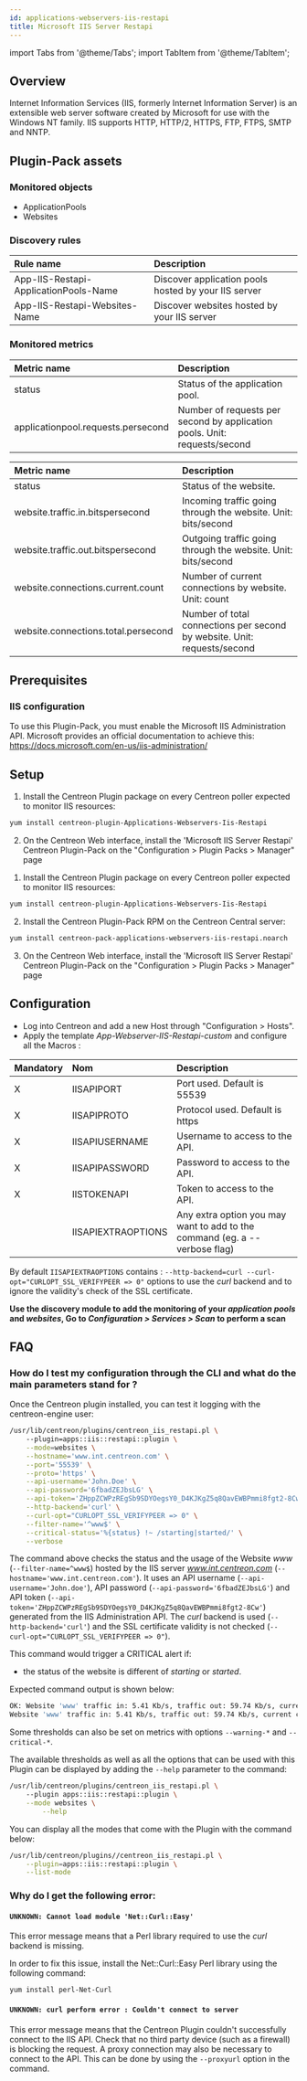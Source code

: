 ```yaml
---
id: applications-webservers-iis-restapi
title: Microsoft IIS Server Restapi
---
```

import Tabs from '@theme/Tabs';
import TabItem from '@theme/TabItem';


## Overview

Internet Information Services (IIS, formerly Internet Information Server) is an extensible web server software created by Microsoft for use with the Windows NT family. IIS supports HTTP, HTTP/2, HTTPS, FTP, FTPS, SMTP and NNTP.

## Plugin-Pack assets

### Monitored objects

* ApplicationPools
* Websites

### Discovery rules

| Rule name                             | Description                                          |
| :------------------------------------ | :--------------------------------------------------- |
| App-IIS-Restapi-ApplicationPools-Name | Discover application pools hosted by your IIS server |
| App-IIS-Restapi-Websites-Name         | Discover websites hosted by your IIS server          |

### Monitored metrics 

<Tabs groupId="sync">
<TabItem value="ApplicationPools" label="ApplicationPools">

| Metric name                        | Description                                                               |
| :--------------------------------- | :------------------------------------------------------------------------ |
| status                             | Status of the application pool.                                           |
| applicationpool.requests.persecond | Number of requests per second by application pools. Unit: requests/second |

</TabItem>
<TabItem value="Websites" label="Websites">

| Metric name                         | Description                                                             |
| :---------------------------------- | :---------------------------------------------------------------------- |
| status                              | Status of the website.                                                  |
| website.traffic.in.bitspersecond    | Incoming traffic going through the website. Unit: bits/second           |
| website.traffic.out.bitspersecond   | Outgoing traffic going through the website. Unit: bits/second           |
| website.connections.current.count   | Number of current connections by website. Unit: count                   |
| website.connections.total.persecond | Number of total connections per second by website. Unit: requests/second |

</TabItem>
</Tabs>

## Prerequisites

### IIS configuration

To use this Plugin-Pack, you must enable the Microsoft IIS Administration API. Microsoft provides an official documentation to achieve this: https://docs.microsoft.com/en-us/iis-administration/

## Setup 

<Tabs groupId="sync">
<TabItem value="Online License" label="Online License">

1. Install the Centreon Plugin package on every Centreon poller expected to monitor IIS resources:

```bash
yum install centreon-plugin-Applications-Webservers-Iis-Restapi
```

2. On the Centreon Web interface, install the 'Microsoft IIS Server Restapi' Centreon Plugin-Pack on the "Configuration > Plugin Packs > Manager" page

</TabItem>
<TabItem value="Offline License" label="Offline License">

1. Install the Centreon Plugin package on every Centreon poller expected to monitor IIS resources:

```bash
yum install centreon-plugin-Applications-Webservers-Iis-Restapi
```

2. Install the Centreon Plugin-Pack RPM on the Centreon Central server:

```bash
yum install centreon-pack-applications-webservers-iis-restapi.noarch
```

3. On the Centreon Web interface, install the 'Microsoft IIS Server Restapi' Centreon Plugin-Pack on the "Configuration > Plugin Packs > Manager" page

</TabItem>
</Tabs>

## Configuration

* Log into Centreon and add a new Host through "Configuration > Hosts".
* Apply the template *App-Webserver-IIS-Restapi-custom* and configure all the Macros :

| Mandatory   | Nom                | Description                                                                |
| :---------- | :----------------- | :------------------------------------------------------------------------- |
| X           | IISAPIPORT         | Port used. Default is 55539                                                |
| X           | IISAPIPROTO        | Protocol used. Default is https                                            |
| X           | IISAPIUSERNAME     | Username to access to the API.                                             |
| X           | IISAPIPASSWORD     | Password to access to the API.                                             |
| X           | IISTOKENAPI        | Token to access to the API.                                                |
|             | IISAPIEXTRAOPTIONS | Any extra option you may want to add to the command (eg. a --verbose flag) |

By default ```IISAPIEXTRAOPTIONS``` contains : ```--http-backend=curl --curl-opt="CURLOPT_SSL_VERIFYPEER => 0"``` options to use the *curl* backend and to ignore the validity's check of the SSL certificate.

**Use the discovery module to add the monitoring of your *application pools* and *websites*, Go to *Configuration > Services > Scan* to perform a scan**

## FAQ

### How do I test my configuration through the CLI and what do the main parameters stand for ? 

Once the Centreon plugin installed, you can test it logging with the centreon-engine user:

```bash
/usr/lib/centreon/plugins/centreon_iis_restapi.pl \	
    --plugin=apps::iis::restapi::plugin \
    --mode=websites \
    --hostname='www.int.centreon.com' \
    --port='55539' \
    --proto='https' \
    --api-username='John.Doe' \
    --api-password='6fbadZEJbsLG' \
    --api-token='ZHppZCWPzREgSb9SDYOegsY0_D4KJKgZ5q8QavEWBPmmi8fgt2-8Cw' \
    --http-backend='curl' \
    --curl-opt="CURLOPT_SSL_VERIFYPEER => 0" \
    --filter-name='^www$' \
    --critical-status='%{status} !~ /starting|started/' \
    --verbose
```

The command above checks the status and the usage of the Website *www* (```--filter-name=^www$```) hosted by the IIS server *www.int.centreon.com* (```--hostname='www.int.centreon.com'```).
It uses an API username (```--api-username='John.doe'```), API password (```--api-password='6fbadZEJbsLG'```) and API token (```--api-token='ZHppZCWPzREgSb9SDYOegsY0_D4KJKgZ5q8QavEWBPmmi8fgt2-8Cw'```) generated from the IIS Administration API.
The *curl* backend is used (```--http-backend='curl'```) and the SSL certificate validity is not checked (```--curl-opt="CURLOPT_SSL_VERIFYPEER => 0"```).

This command would trigger a CRITICAL alert if:
  * the status of the website is different of *starting* or *started*.

Expected command output is shown below:

```bash
OK: Website 'www' traffic in: 5.41 Kb/s, traffic out: 59.74 Kb/s, current connections: 0, total connections: 8.05/s | 'www#website.traffic.in.bitspersecond'=5407.86206896552b/s;;;0; 'www#website.traffic.out.bitspersecond'=59744b/s;;;0; 'www#website.connections.current.count'=0;;;0; 'www#website.connections.total.persecond'=8.05/s;;;0;
Website 'www' traffic in: 5.41 Kb/s, traffic out: 59.74 Kb/s, current connections: 0, total connections: 8.05/s
```

Some thresholds can also be set on metrics with options ```--warning-*``` and ```--critical-*```.

The available thresholds as well as all the options that can be used with this Plugin can be displayed by adding the ```--help``` parameter to the command:

```bash
/usr/lib/centreon/plugins/centreon_iis_restapi.pl \	
    --plugin apps::iis::restapi::plugin \
    --mode websites \
        --help
```
You can display all the modes that come with the Plugin with the command below: 

```bash
/usr/lib/centreon/plugins//centreon_iis_restapi.pl \
    --plugin=apps::iis::restapi::plugin \
    --list-mode
```

### Why do I get the following error: 

#### ```UNKNOWN: Cannot load module 'Net::Curl::Easy'```

This error message means that a Perl library required to use the *curl* backend is missing.

In order to fix this issue, install the Net\:\:Curl\:\:Easy Perl library using the following command:

```bash
yum install perl-Net-Curl
```

#### ```UNKNOWN: curl perform error : Couldn't connect to server```

This error message means that the Centreon Plugin couldn't successfully connect to the IIS API.
Check that no third party device (such as a firewall) is blocking the request.
A proxy connection may also be necessary to connect to the API. This can be done by using the ```--proxyurl``` option in the command.
